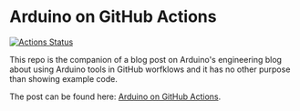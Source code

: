 # Arduino on GitHub Actions

[![Actions Status](https://github.com/arduino/arduino-cli-example/workflows/test/badge.svg)](https://github.com/arduino/arduino-cli-example/actions)

This repo is the companion of a blog post on Arduino's engineering blog about
using Arduino tools in GitHub worfklows and it has no other purpose than
showing example code.

The post can be found here: [Arduino on GitHub Actions](https://blog.arduino.cc/2019/11/14/arduino-on-github-actions/).
